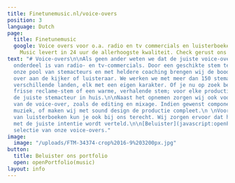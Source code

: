 ```yaml
---
title: Finetunemusic.nl/voice-overs
position: 3
language: Dutch
page:
  title: Finetunemusic
  google: Voice overs voor o.a. radio en tv commercials en luisterboeken. Fine Tune
    Music levert in 24 uur de allerhoogste kwaliteit. Check gerust ons Portfolio.
text: "# Voice-overs\n\nAls geen ander weten we dat de juiste voice-over een belangrijk
  onderdeel is van radio- en tv-commercials. Door een geschikte stem te kiezen uit
  onze pool van stemacteurs en met heldere coaching brengen wij de boodschap effectief
  over aan de kijker of luisteraar. We werken we met meer dan 150 stemacteurs uit
  verschillende landen, elk met een eigen karakter. Of je nu op zoek bent naar een
  frisse reclame-stem of een warme, verhalende stem; voor elke productie halen wij
  de juiste stemacteur in huis.\n\nNaast het opnemen zorgen wij ook voor de audio-nabewerking
  van de voice-over, zoals de editing en mixage. Indien gewenst componeren wij passende
  muziek, of maken wij met sound design de productie compleet.\n \nVoor het inspreken
  van luisterboeken kun je ook bij ons terecht. Wij zorgen ervoor dat het verhaal
  met de juiste intentie wordt verteld.\n\n[Beluister](javascript:openPortfolio('tab-2a'))&nbsp;een
  selectie van onze voice-overs."
image:
  image: "/uploads/FTM-34374-crop%2016-9%203200px.jpg"
button:
  title: Beluister ons portfolio
  open: openPortfolio(music)
layout: info
---
```


